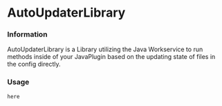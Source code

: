 # AutoUpdaterLibrary

### Information
AutoUpdaterLibrary is a Library utilizing the Java Workservice to run methods inside of your JavaPlugin
based on the updating state of files in the config directly.

### Usage
```
here
```
